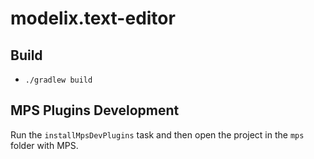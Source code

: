 # modelix.text-editor

## Build

- `./gradlew build`

## MPS Plugins Development

Run the `installMpsDevPlugins` task and then open the project in the `mps` folder with MPS.
